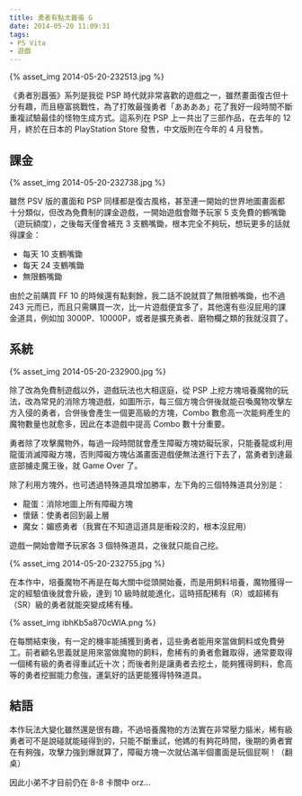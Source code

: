 ```yaml
---
title: 勇者有點太囂張 G
date: 2014-05-20 11:09:31
tags:
- PS Vita
- 遊戲
---
```

{% asset_img 2014-05-20-232513.jpg %}

《勇者別囂張》系列是我從 PSP 時代就非常喜歡的遊戲之一，雖然畫面復古但十分有趣，而且極富挑戰性，為了打敗最強勇者「ああああ」花了我好一段時間不斷重複試驗最佳的怪物生成方式。這系列在 PSP 上一共出了三部作品，在去年的 12 月，終於在日本的 PlayStation Store 發售，中文版則在今年的 4 月發售。

<!-- more -->

## 課金

{% asset_img 2014-05-20-232738.jpg %}

雖然 PSV 版的畫面和 PSP 同樣都是復古風格，甚至連一開始的世界地圖畫面都十分類似，但改為免費制的課金遊戲，一開始遊戲會贈予玩家 5 支免費的鶴嘴鋤（遊玩額度），之後每天僅會補充 3 支鶴嘴鋤，根本完全不夠玩，想玩更多的話就得課金：

- 每天 10 支鶴嘴鋤
- 每天 24 支鶴嘴鋤
- 無限鶴嘴鋤

由於之前購買 FF 10 的時候還有點剩餘，我二話不說就買了無限鶴嘴鋤，也不過 243 元而已，而且只需購買一次，比一片遊戲便宜多了，其他還有些沒屁用的課金道具，例如加 3000P、10000P，或者是擴充勇者、磨物欄之類的我就沒買了。

## 系統

{% asset_img 2014-05-20-232900.jpg %}

除了改為免費制遊戲以外，遊戲玩法也大相逕庭，從 PSP 上挖方塊培養魔物的玩法，改為常見的消除方塊遊戲，如圖所示，每三個方塊合併後就能召喚魔物攻擊左方入侵的勇者，合併後會產生一個更高級的方塊，Combo 數愈高一次能夠產生的魔物數量也就愈多，因此在本遊戲中提高 Combo 數十分重要。

勇者除了攻擊魔物外，每過一段時間就會產生障礙方塊妨礙玩家，只能養龍或利用龍蛋消滅障礙方塊，否則障礙方塊佔滿畫面遊戲便無法進行下去了，當勇者到達最底部擄走魔王後，就 Game Over 了。

除了利用方塊外，也可透過特殊道具增加勝率，左下角的三個特殊道具分別是：

- 龍蛋：消除地圖上所有障礙方塊
- 懷錶：使勇者回到最上層
- 魔女：媚惑勇者（我實在不知道這道具是衝殺洨的，根本沒屁用）

遊戲一開始會贈予玩家各 3 個特殊道具，之後就只能自己挖。

{% asset_img 2014-05-20-232755.jpg %}

在本作中，培養魔物不再是在每大關中從頭開始養，而是用飼料培養，魔物獲得一定的經驗值後就會升級，達到 10 級時就能進化，這時搭配稀有（R）或超稀有（SR）級的勇者就能突變成稀有種。

{% asset_img ibhKb5a870cWlA.png %}

在每關結束後，有一定的機率能捕獲到勇者，這些勇者能用來當做飼料或免費勞工。前者顧名思義就是用來當做魔物的飼料，愈稀有的勇者愈難取得，通常要取得一個稀有級的勇者得重試近十次；而後者則是讓勇者去挖土，能夠獲得飼料，愈高等的勇者挖掘能力愈強，運氣好的話更能獲得特殊道具。

## 結語

本作玩法大變化雖然還是很有趣，不過培養魔物的方法實在非常壓力摳米，稀有級勇者可不是說碰就能碰得到的，只能不斷重試，他媽的有夠花時間，後期的勇者實在有夠強，攻擊力強到爆就算了，障礙方塊一次就佔滿半個畫面是玩個屁啊！（翻桌）

因此小弟不才目前仍在 8-8 卡關中 orz...
